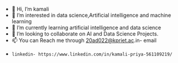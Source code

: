 - 👋 Hi, I’m kamali
- 👀 I’m interested in data science,Artificial intelligence and machine learning 
- 🌱 I’m currently learning artificial intelligence and data science
- 💞️ I’m looking to collaborate on AI and Data Science Projects.
- 📫 You can Reach me through 20ad022@kpriet.ac.in- email 
-     linkedin- https://www.linkedin.com/in/kamali-priya-561109219/

<!---
kamalipriyaselvam/kamalipriyaselvam is a ✨ special ✨ repository because its `README.md` (this file) appears on your GitHub profile.
You can click the Preview link to take a look at your changes.
--->
